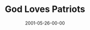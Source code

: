 ---
layout: message
category: message
series: "God Loves..."
title: "God Loves Patriots"
date: 2001-05-26-00-00
message_id: 331
---